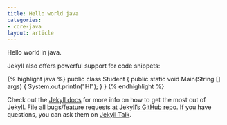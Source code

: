 ```yaml
---
title: Hello world java
categories:
- core-java
layout: article
---
```


Hello world in java.

Jekyll also offers powerful support for code snippets:

{% highlight java %}
public class Student {
    public static void Main(String [] args) {
        System.out.println("HI");
    }
}
{% endhighlight %}

Check out the [Jekyll docs][jekyll-docs] for more info on how to get the most out of Jekyll. File all bugs/feature requests at [Jekyll’s GitHub repo][jekyll-gh]. If you have questions, you can ask them on [Jekyll Talk][jekyll-talk].

[jekyll-docs]: https://jekyllrb.com/docs/home
[jekyll-gh]:   https://github.com/jekyll/jekyll
[jekyll-talk]: https://talk.jekyllrb.com/
